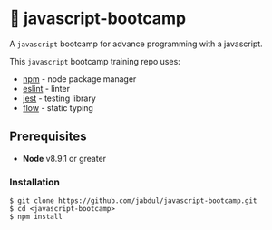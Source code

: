 # 🚀  javascript-bootcamp
A `javascript` bootcamp for advance programming with a javascript.

This `javascript` bootcamp training repo uses:

- [npm](https://www.npmjs.com/get-npm) - node package manager
- [eslint](https://eslint.org/) - linter
- [jest](https://facebook.github.io/jest/) - testing library
- [flow](https://github.com/facebook/flow) - static typing


## Prerequisites

-   **Node** v8.9.1 or greater

### Installation

```
$ git clone https://github.com/jabdul/javascript-bootcamp.git
$ cd <javascript-bootcamp>
$ npm install
```
